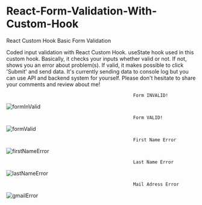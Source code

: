 # React-Form-Validation-With-Custom-Hook

React Custom Hook Basic Form Validation

Coded input validation with React Custom Hook. useState hook used in this custom hook. 
Basically, it checks your inputs whether valid or not. If not, shows you an error about problem(s). 
If valid, it makes possible to click 'Submit' and send data. It's currently sending data to console log but 
you can use API and backend system for yourself. Please don't hesitate to share your comments and review about me!


                                                   Form INVALID!
                                                   
![formInValid](https://user-images.githubusercontent.com/99079485/159142981-0c014cbe-d7de-4b8d-b7b5-d63fa0800c76.png)

                                                   Form VALID! 
                                              
![formValid](https://user-images.githubusercontent.com/99079485/159142975-b5451f5e-dbd8-418d-8697-40a16b4a1ce6.png)

                                                   First Name Error
                                                   
![firstNameError](https://user-images.githubusercontent.com/99079485/159143143-12e86eb8-9ebf-4f1c-bc4d-1ee413aa55fb.png)

                                                   Last Name Error 
                                                   
![lastNameError](https://user-images.githubusercontent.com/99079485/159143145-bc772d57-5363-4991-accf-5e292d3de741.png)

                                                   Mail Adress Error 
![gmailError](https://user-images.githubusercontent.com/99079485/159143144-a208b8dc-5f52-4d83-9563-3481bd728d4f.png)                                                 
